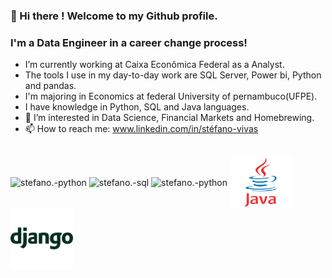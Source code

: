 ### 👋 Hi there ! Welcome to my Github profile.
###  I'm a Data Engineer in a career change process!


- I’m currently working at Caixa Econômica Federal as a Analyst.
- The tools I use in my day-to-day work are SQL Server, Power bi, Python and pandas.
- I'm majoring in Economics at federal University of pernambuco(UFPE).
- I have knowledge in Python, SQL and Java languages.
- 👯 I’m interested in Data Science, Financial Markets and Homebrewing.
- 📫 How to reach me: www.linkedin.com/in/stéfano-vivas


<div style="display:inline_block"><br>
  
  <img align="center" alt="stefano.-python" height="80" width="100" src="https://cdn.jsdelivr.net/gh/devicons/devicon/icons/python/python-original.svg">
  <img align="center" alt="stefano.-sql" height="80" width="100" src="https://cdn.jsdelivr.net/gh/devicons/devicon/icons/microsoftsqlserver/microsoftsqlserver-plain-wordmark.svg" />
  <img align="center" alt="stefano.-python" height="60" width="180" src="https://img.shields.io/badge/Apache_Spark-FFFFFF?style=for-the-badge&logo=apachespark&logoColor=#E35A16"   
  <img align="center" alt="stefano.-azure" height="80" width="100" src="https://cdn.jsdelivr.net/gh/devicons/devicon/icons/azure/azure-original.svg" />  
  <img align="center" alt="stefano.-python" height="80" width="100" src="https://github.com/devicons/devicon/blob/v2.15.1/icons/java/java-original-wordmark.svg">
 
  
  <img align="center" alt="stefano-django" height="100" width="100" src="https://github.com/devicons/devicon/blob/v2.15.1/icons/django/django-plain-wordmark.svg">
 
